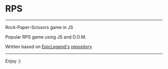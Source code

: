 # RPS
---
Rock-Paper-Scissors game in JS

Popular RPS game using JS and D.O.M.

Written based on [EpicLegend's](https://github.com/EpicLegend/) [repository](https://github.com/EpicLegend/knb)

---
Enjoy :)
